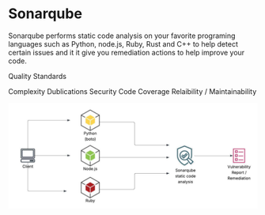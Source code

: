 # Sonarqube

Sonarqube performs static code analysis on your favorite programing languages such as Python, node.js, Ruby, Rust and C++ to help detect certain issues and it it give you 
remediation actions to help improve your code. 

Quality Standards

Complexity
Dublications
Security
Code Coverage
Relaibility / Maintainability 




![image alt](https://github.com/DMayrant/Sonarqube-multi-container-application/blob/main/Blank%20diagram.jpeg?raw=true)
